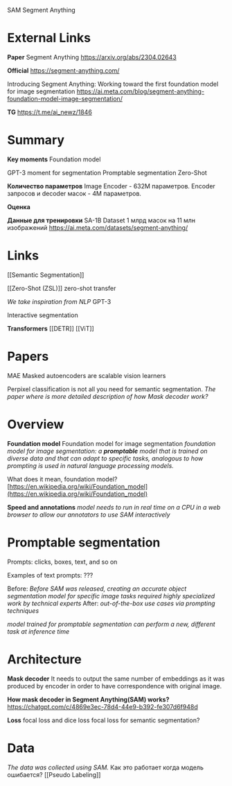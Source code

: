 
SAM
Segment Anything

# External Links

**Paper**
Segment Anything
https://arxiv.org/abs/2304.02643

**Official**
https://segment-anything.com/

Introducing Segment Anything: Working toward the first foundation model for image segmentation
https://ai.meta.com/blog/segment-anything-foundation-model-image-segmentation/

**TG**
https://t.me/ai_newz/1846


# Summary

**Key moments**
Foundation model

GPT-3 moment for segmentation
Promptable segmentation
Zero-Shot

**Количество параметров**
Image Encoder - 632M параметров.
Encoder запросов и decoder масок - 4M параметров.

**Оценка**

**Данные для тренировки**
SA-1B Dataset
1 млрд масок на 11 млн изображений
https://ai.meta.com/datasets/segment-anything/

# Links

[[Semantic Segmentation]]

[[Zero-Shot (ZSL)]]
zero-shot transfer

*We take inspiration from NLP*
GPT-3

Interactive segmentation

**Transformers**
[[DETR]]
[[ViT]]

# Papers

MAE
Masked autoencoders are scalable vision learners

Perpixel classification is not all you need for semantic segmentation.
*The paper where is more detailed description of how Mask decoder work?*
# Overview

**Foundation model**
Foundation model for image segmentation
*foundation model for image segmentation: a **promptable** model that is trained on diverse data and that can adapt to specific tasks, analogous to how prompting is used in natural language processing models.*

What does it mean, foundation model?
[https://en.wikipedia.org/wiki/Foundation_model](https://en.wikipedia.org/wiki/Foundation_model)

**Speed and annotations**
*model needs to run in real time on a CPU in a web browser to allow our annotators to use SAM interactively*

# Promptable segmentation

Prompts: clicks, boxes, text, and so on

Examples of text prompts:
???

Before:
*Before SAM was released, creating an accurate object segmentation model for specific image tasks required highly specialized work by technical experts*
After:
*out-of-the-box use cases via prompting techniques*

*model trained for promptable segmentation can perform a new, different task at inference time*

# Architecture


**Mask decoder**
It needs to output the same number of embeddings as it was produced by encoder in order to have correspondence with original image.

**How mask decoder in Segment Anything(SAM) works?**
https://chatgpt.com/c/4869e3ec-78d4-44e9-b392-fe307d6f948d

**Loss**
focal loss and dice loss
focal loss for semantic segmentation?

# Data

*The data was collected using SAM.*
Как это работает когда модель ошибается?
[[Pseudo Labeling]]
